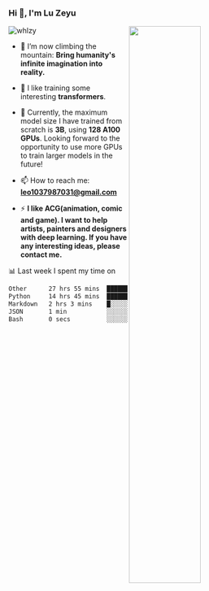 ### Hi 👋, I'm Lu Zeyu

<img src="https://komarev.com/ghpvc/?username=whlzy&label=Profile%20views&color=0e75b6&style=flat" alt="whlzy" />
<img align="right" width="53%" src="https://github-readme-stats.vercel.app/api?username=whlzy&show_icons=true">

- 🔭 I’m now climbing the mountain: **Bring humanity's infinite imagination into reality.**

- 🌄 I like training some interesting **transformers**.

- 🌠 Currently, the maximum model size I have trained from scratch is **3B**, using **128 A100 GPUs**. Looking forward to the opportunity to use more GPUs to train larger models in the future!

- 📫 How to reach me: **leo1037987031@gmail.com**

- ⚡ **I like ACG(animation, comic and game). I want to help artists, painters and designers with deep learning. If you have any interesting ideas, please contact me.**

📊 Last week I spent my time on

<!--START_SECTION:waka-->

```txt
Other      27 hrs 55 mins  ███████████████▓░░░░░░░░░   62.36 %
Python     14 hrs 45 mins  ████████▒░░░░░░░░░░░░░░░░   32.96 %
Markdown   2 hrs 3 mins    █░░░░░░░░░░░░░░░░░░░░░░░░   04.59 %
JSON       1 min           ░░░░░░░░░░░░░░░░░░░░░░░░░   00.05 %
Bash       0 secs          ░░░░░░░░░░░░░░░░░░░░░░░░░   00.03 %
```

<!--END_SECTION:waka-->

